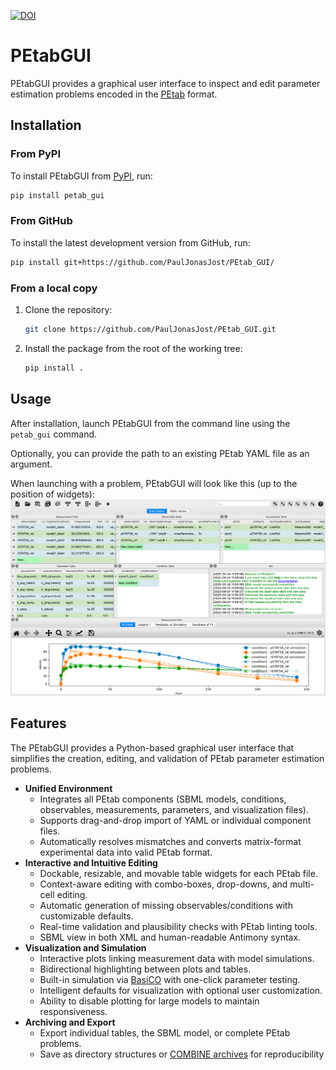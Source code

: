 [![DOI](https://zenodo.org/badge/DOI/10.5281/zenodo.15355753.svg)](https://doi.org/10.5281/zenodo.15355753)
# PEtabGUI


PEtabGUI provides a graphical user interface to inspect and edit parameter
estimation problems encoded in the
[PEtab](https://petab.readthedocs.io/en/latest/#) format.

## Installation

### From PyPI

To install PEtabGUI from [PyPI](https://pypi.org/project/PEtab-GUI/), run:

```bash
pip install petab_gui
```

### From GitHub

To install the latest development version from GitHub, run:

```bash
pip install git+https://github.com/PaulJonasJost/PEtab_GUI/
```

### From a local copy

1. Clone the repository:

   ```bash
   git clone https://github.com/PaulJonasJost/PEtab_GUI.git
   ```

2. Install the package from the root of the working tree:

   ```bash
   pip install .
   ```

## Usage

After installation, launch PEtabGUI from the command line using the
`petab_gui` command.

Optionally, you can provide the path to an existing PEtab YAML file
as an argument.

When launching with a problem, PEtabGUI will look like this (up to the position of
widgets):
![PEtabGUI Screenshot](docs/source/_static/Application_Screenshot.png)

## Features

The PEtabGUI provides a Python-based graphical user interface that simplifies
the creation, editing, and validation of PEtab parameter estimation problems.

- **Unified Environment**
  - Integrates all PEtab components (SBML models, conditions, observables,
    measurements, parameters, and visualization files).
  - Supports drag-and-drop import of YAML or individual component files.
  - Automatically resolves mismatches and converts matrix-format experimental data
    into valid PEtab format.
- **Interactive and Intuitive Editing**
  - Dockable, resizable, and movable table widgets for each PEtab file.
  - Context-aware editing with combo-boxes, drop-downs, and multi-cell editing.
  - Automatic generation of missing observables/conditions with customizable defaults.
  - Real-time validation and plausibility checks with PEtab linting tools.
  - SBML view in both XML and human-readable Antimony syntax.
- **Visualization and Simulation**
  - Interactive plots linking measurement data with model simulations.
  - Bidirectional highlighting between plots and tables.
  - Built-in simulation via [BasiCO](https://github.com/copasi/basico)
    with one-click parameter testing.
  - Intelligent defaults for visualization with optional user customization.
  - Ability to disable plotting for large models to maintain responsiveness.
- **Archiving and Export**
  - Export individual tables, the SBML model, or complete PEtab problems.
  - Save as directory structures or
    [COMBINE archives](https://combinearchive.org) for reproducibility
